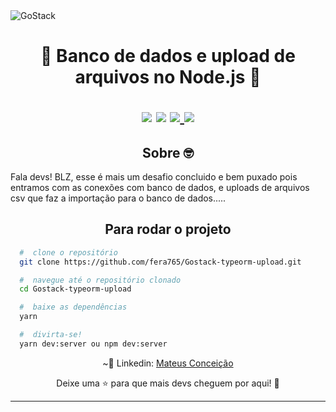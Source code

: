 <img alt="GoStack" src="https://storage.googleapis.com/golden-wind/bootcamp-gostack/header-desafios.png" />
<h1 align="center">
  🚀 Banco de dados e upload de arquivos no Node.js 🚀
  <p align="center">
  <img src="https://img.shields.io/badge/tech-back--end-green" />
  <img src="https://img.shields.io/badge/framework-typescript-bluee" />

  <a href="https://nodejs.org/">
    <img src="https://img.shields.io/badge/framework-nodejs-bluee" />
  </a>

  <a href="https://github.com/Rocketseat">
    <img src="https://img.shields.io/badge/source-rocketseat-blueviolet" />
  </a>
  </p>
</h1>
<h2 align="center">
  Sobre 🤓
</h2>

<p>
Fala devs! BLZ, esse é mais um desafio concluido e bem puxado pois entramos com as conexões com banco de dados, e uploads de arquivos csv que faz a importação para o banco de dados.....
</p>

<h2 align="center">
  Para rodar o projeto
</h2>

```bash
  #  clone o repositório
  git clone https://github.com/fera765/Gostack-typeorm-upload.git

  #  navegue até o repositório clonado
  cd Gostack-typeorm-upload

  #  baixe as dependências
  yarn

  #  divirta-se!
  yarn dev:server ou npm dev:server
```

<p align="center">
  ~💜  Linkedin: <a href="https://www.linkedin.com/in/lord775/">Mateus Conceição</a>
</p>

<p align="center">
  Deixe uma ⭐ para que mais devs cheguem por aqui! 🚀
</p>

<hr>
